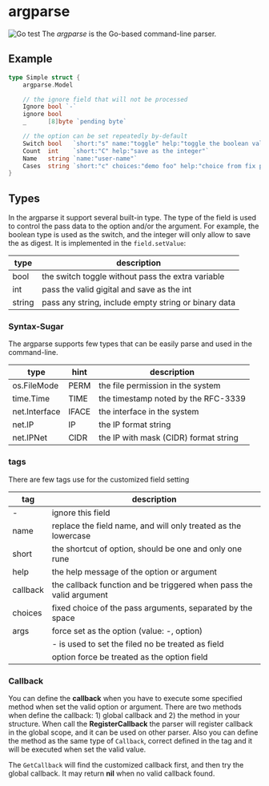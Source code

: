 # argparse #
![Go test](https://github.com/cmj0121/argparse/workflows/test/badge.svg)
The *argparse* is the Go-based command-line parser.

## Example ##

```go
type Simple struct {
	argparse.Model

	// the ignore field that will not be processed
	Ignore bool `-`
	ignore bool
	_      [8]byte `pending byte`

	// the option can be set repeatedly by-default
	Switch bool   `short:"s" name:"toggle" help:"toggle the boolean value"`
	Count  int    `short:"C" help:"save as the integer"`
	Name   string `name:"user-name"`
	Cases  string `short:"c" choices:"demo foo" help:"choice from fix possible"`
}

```

## Types ##
In the argparse it support several built-in type. The type of the field is used to control the pass data to the option and/or
the argument. For example, the boolean type is used as the switch, and the integer will only allow to save the as digest. It
is implemented in the `field.setValue`:

| type      | description                                          |
|-----------|------------------------------------------------------|
| bool      | the switch toggle without pass the extra variable    |
| int       | pass the valid gigital and save as the int            |
| string    | pass any string, include empty string or binary data |

### Syntax-Sugar ###
The argparse supports few types that can be easily parse and used in the command-line.

| type          | hint  | description                           |
|---------------|-------|---------------------------------------|
| os.FileMode   | PERM  | the file permission in the system     |
| time.Time     | TIME  | the timestamp noted by the RFC-3339   |
| net.Interface | IFACE | the interface in the system           |
| net.IP        | IP    | the IP format string                  |
| net.IPNet     | CIDR  | the IP with mask (CIDR) format string |

### tags ###
There are few tags use for the customized field setting

| tag      | description                                                          |
|----------|----------------------------------------------------------------------|
| -        | ignore this field                                                    |
| name     | replace the field name, and will only treated as the lowercase       |
| short    | the shortcut of option, should be one and only one rune              |
| help     | the help message of the option or argument                           |
| callback | the callback function and be triggered when pass the valid argument  |
| choices  | fixed choice of the pass arguments, separated by the space           |
| args     | force set as the option (value: -, option)                           |
|          |   -       is used to set the filed no be treated as field            |
|          |   option  force be treated as the option field                       |

### Callback ##
You can define the **callback** when you have to execute some specified method when set the valid option or argument.
There are two methods when define the callback: 1) global callback and 2) the method in your structure. When call the
**RegisterCallback** the parser will register callback in the global scope, and it can be used on other parser. Also
you can define the method as the same type of `Callback`, correct defined in the tag and it will be executed when set
the valid value.

The `GetCallback` will find the customized callback first, and then try the global callback. It may return **nil** 
when no valid callback found.

